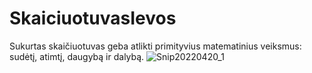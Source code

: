# SkaiciuotuvasIevos
Sukurtas skaičiuotuvas geba atlikti primityvius matematinius veiksmus: sudėtį, atimtį, daugybą ir dalybą. ![Snip20220420_1](https://user-images.githubusercontent.com/101526090/164190126-2ebd59c0-e3f6-442f-b5c6-63c2b1874e83.png)

